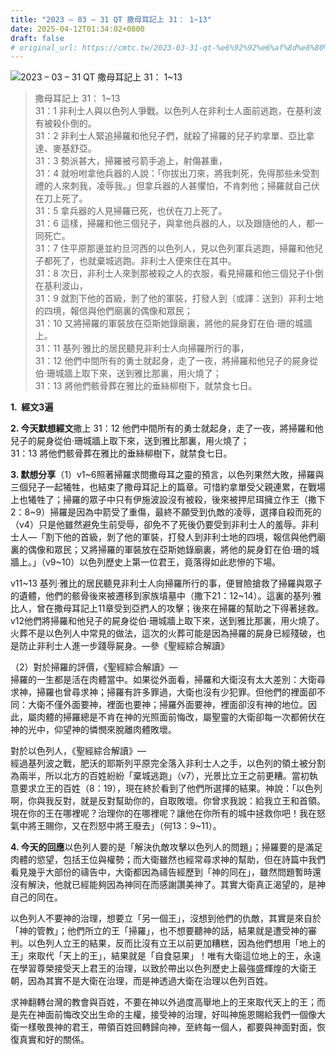 ```yaml
---
title: "2023 – 03 – 31 QT 撒母耳記上 31： 1~13"
date: 2025-04-12T01:34:02+0800
draft: false
# original_url: https://cmtc.tw/2023-03-31-qt-%e6%92%92%e6%af%8d%e8%80%b3%e8%a8%98%e4%b8%8a-31%ef%bc%9a-113
---
```


![2023 – 03 – 31 QT 撒母耳記上 31： 1~13](/images/qt.jpg  "2023 – 03 – 31 QT 撒母耳記上 31： 1~13")

> 撒母耳記上 31： 1~13  
> 31：1 非利士人與以色列人爭戰。以色列人在非利士人面前逃跑，在基利波有被殺仆倒的。  
> 31：2 非利士人緊追掃羅和他兒子們，就殺了掃羅的兒子約拿單、亞比拿達、麥基舒亞。  
> 31：3 勢派甚大，掃羅被弓箭手追上，射傷甚重，  
> 31：4 就吩咐拿他兵器的人說：「你拔出刀來，將我刺死，免得那些未受割禮的人來刺我，凌辱我。」但拿兵器的人甚懼怕，不肯刺他；掃羅就自己伏在刀上死了。  
> 31：5 拿兵器的人見掃羅已死，也伏在刀上死了。  
> 31：6 這樣，掃羅和他三個兒子，與拿他兵器的人，以及跟隨他的人，都一同死亡。  
> 31：7 住平原那邊並約旦河西的以色列人，見以色列軍兵逃跑，掃羅和他兒子都死了，也就棄城逃跑。非利士人便來住在其中。  
> 31：8 次日，非利士人來剝那被殺之人的衣服，看見掃羅和他三個兒子仆倒在基利波山，  
> 31：9 就割下他的首級，剝了他的軍裝，打發人到（或譯：送到）非利士地的四境，報信與他們廟裏的偶像和眾民；  
> 31：10 又將掃羅的軍裝放在亞斯她錄廟裏，將他的屍身釘在伯‧珊的城牆上。  
> 31：11 基列‧雅比的居民聽見非利士人向掃羅所行的事，  
> 31：12 他們中間所有的勇士就起身，走了一夜，將掃羅和他兒子的屍身從伯‧珊城牆上取下來，送到雅比那裏，用火燒了；  
> 31：13 將他們骸骨葬在雅比的垂絲柳樹下，就禁食七日。

**1.  經文3遍**

**2. 今天默想經文**撒上 31：12 他們中間所有的勇士就起身，走了一夜，將掃羅和他兒子的屍身從伯‧珊城牆上取下來，送到雅比那裏，用火燒了；  
31：13 將他們骸骨葬在雅比的垂絲柳樹下，就禁食七日。

**3. 默想分享**（1）v1~6照著掃羅求問撒母耳之靈的預言，以色列果然大敗，掃羅與三個兒子一起犧牲，也結束了撒母耳記上的篇章。可惜約拿單受父親連累，在戰場上也犧牲了；掃羅的眾子中只有伊施波設沒有被殺，後來被押尼珥擁立作王（撒下2：8~9）掃羅是因為中箭受了重傷，最終不願受到仇敵的凌辱，選擇自殺而死的（v4）只是他雖然避免生前受辱，卻免不了死後仍要受到非利士人的羞辱。非利士人—「割下他的首級，剝了他的軍裝，打發人到非利士地的四境，報信與他們廟裏的偶像和眾民；又將掃羅的軍裝放在亞斯她錄廟裏，將他的屍身釘在伯‧珊的城牆上。」（v9~10）以色列歷史上第一位君王，竟落得如此悲慘的下場。

v11~13 基列‧雅比的居民聽見非利士人向掃羅所行的事，便冒險搶救了掃羅與眾子的遺體，他們的骸骨後來被遷移到家族墳墓中（撒下21：12~14）。這裏的基列‧雅比人，曾在撒母耳記上11章受到亞捫人的攻擊；後來在掃羅的幫助之下得著拯救。v12他們將掃羅和他兒子的屍身從伯‧珊城牆上取下來，送到雅比那裏，用火燒了。火葬不是以色列人中常見的做法，這次的火葬可能是因為掃羅的屍身已經殘破，也是防止非利士人進一步踐辱屍身。—參《聖經綜合解讀》

（2）對於掃羅的評價，《聖經綜合解讀》—  
掃羅的一生都是活在肉體當中。如果從外面看，掃羅和大衛沒有太大差別：大衛尋求神，掃羅也曾尋求神；掃羅有許多罪過，大衛也沒有少犯罪。但他們的裡面卻不同：大衛不僅外面要神，裡面也要神；掃羅外面要神，裡面卻沒有神的地位。因此，屬肉體的掃羅總是不肯在神的光照面前悔改，屬聖靈的大衛卻每一次都俯伏在神的光中，仰望神的憐憫來脫離肉體敗壞。

對於以色列人，《聖經綜合解讀》—  
經過基列波之戰，肥沃的耶斯列平原完全落入非利士人之手，以色列的領土被分割為兩半，所以北方的百姓紛紛「棄城逃跑」（v7），光景比立王之前更糟。當初執意要求立王的百姓（8：19），現在終於看到了他們所選擇的結果。神說：「以色列啊，你與我反對，就是反對幫助你的，自取敗壞。你曾求我說：給我立王和首領。現在你的王在哪裡呢？治理你的在哪裡呢？讓他在你所有的城中拯救你吧！我在怒氣中將王賜你，又在烈怒中將王廢去」（何13：9~11）。

**4. 今天的回應**以色列人要的是「解決仇敵攻擊以色列人的問題」；掃羅要的是滿足肉體的慾望，包括王位與權勢；而大衛雖然也經常尋求神的幫助，但在詩篇中我們看見幾乎大部份的禱告中，大衛都因為禱告經歷到「神的同在」，雖然問題暫時還沒有解決，他就已經能夠因為神同在而感謝讚美神了。其實大衛真正渴望的，是神自己的同在。

以色列人不要神的治理，想要立「另一個王」，沒想到他們的仇敵，其實是來自於「神的管教」；他們所立的王「掃羅」，也不想要聽神的話，結果就是遭受神的審判。以色列人立王的結果，反而比沒有立王以前更加糟糕，因為他們想用「地上的王」來取代「天上的王」，結果就是「自食惡果」！唯有大衛這位地上的王，永遠在學習尊榮接受天上君王的治理，以致於帶出以色列歷史上最強盛輝煌的大衛王朝，因為其實不是大衛在治理，而是神透過大衛在治理以色列百姓。

求神翻轉台灣的教會與百姓，不要在神以外過度高舉地上的王來取代天上的王；而是先在神面前悔改交出生命的主權，接受神的治理，好叫神施恩賜給我們一個像大衛一樣敬畏神的君王，帶領百姓回轉歸向神，至終每一個人，都要與神面對面，恢復真實和好的關係。